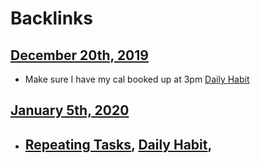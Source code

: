 
# Backlinks
## [December 20th, 2019](<December 20th, 2019.md>)
- Make sure I have my cal booked up at 3pm [Daily Habit](<Daily Habit.md>)

## [January 5th, 2020](<January 5th, 2020.md>)
- ## [Repeating Tasks](<Repeating Tasks.md>), [Daily Habit](<Daily Habit.md>),

